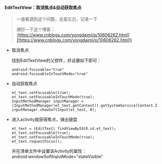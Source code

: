 #### EditTextView：取消焦点&自动获取焦点

> 一直都遇到这个问题，总是忘记，记录一下
>
> 摘抄一下这个博客：[https://www.cnblogs.com/yongdaimi/p/10606262.html](!https://www.cnblogs.com/yongdaimi/p/10606262.html]) 

* 取消焦点

  找到EditTextView的父控件，并设置如下即可：

  ```
  android:focusable="true"
  android:focusableInTouchMode="true"
  ```

* 自动获取焦点

  ```
  et_text.setFocusable(true);
  et_text.setFocusableInTouchMode(true);
  InputMethodManager inputManager =(InputMethodManager)et_text.getContext().getSystemService(Context.INPUT_METHOD_SERVICE);
  inputManager.showSoftInput(et_text, 0);
  ```

* 进入activity就获得焦点，弹出键盘

  ```
  et_text = (EditText) findViewById(R.id.et_text);
  et_text.setFocusable(true);
  et_text.setFocusableInTouchMode(true);
  et_text.requestFocus();
  ```

  并在清单文件中设置该Activity的属性： android:windowSoftInputMode="stateVisible" 